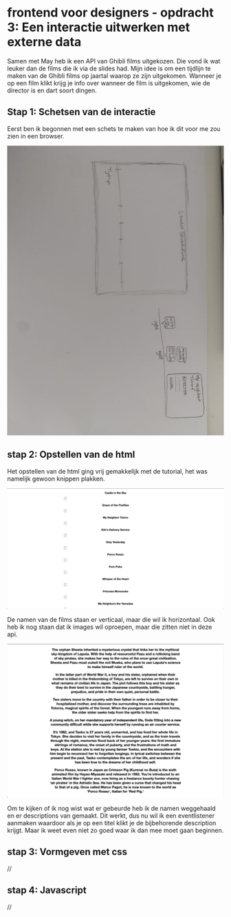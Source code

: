 # frontend voor designers - opdracht 3: Een interactie uitwerken met externe data

Samen met May heb ik een API van Ghibli films uitgekozen. Die vond ik wat leuker dan de films die ik via de slides had. Mijn idee is om een tijdlijn te maken van de Ghibli films op jaartal waarop ze zijn uitgekomen. Wanneer je op een film klikt krijg je info over wanneer de film is uitgekomen, wie de director is en dart soort dingen.

## Stap 1: Schetsen van de interactie

Eerst ben ik begonnen met een schets te maken van hoe ik dit voor me zou zien in een browser.

![Interacties schets](img/stap01.jpg "Interactie schets")


## stap 2: Opstellen van de html

Het opstellen van de html ging vrij gemakkelijk met de tutorial, het was namelijk gewoon knippen plakken.

![tijdlijn versie 01](img/stap02.jpg "namen verticaal")

De namen van de films staan er verticaal, maar die wil ik horizontaal.
Ook heb ik nog staan dat ik images wil oproepen, maar die zitten niet in deze api.

![tijdlijn versie 02](img/stap03.jpg "description verticaal")

Om te kijken of ik nog wist wat er gebeurde heb ik de namen weggehaald en er descriptions van gemaakt. Dit werkt, dus nu wil ik een eventlistener aanmaken waardoor als je op een titel klikt je de bijbehorende description krijgt. Maar ik weet even niet zo goed waar ik dan mee moet gaan beginnen.



## stap 3: Vormgeven met css
//
 

## stap 4: Javascript
//
